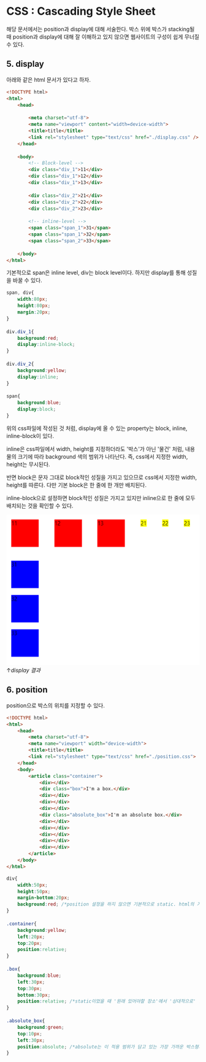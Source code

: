 # CSS : Cascading Style Sheet

해당 문서에서는 position과 display에 
대해 서술한다. 박스 위에 박스가 stacking될 때 position과 display에 대해 잘 이해하고 있지 않으면 웹사이트의 구성이 쉽게 무너질 수 있다.

## 5. display
아래와 같은 html 문서가 있다고 하자.

```html
<!DOCTYPE html>
<html>
    <head>
        
        <meta charset="utf-8">
        <meta name="viewport" content="width=device-width">
        <title>title</title>
        <link rel="stylesheet" type="text/css" href="./display.css" />
    </head>

    <body>
        <!-- Block-level -->
        <div class="div_1">11</div>
        <div class="div_1">12</div>
        <div class="div_1">13</div>

        <div class="div_2">21</div>
        <div class="div_2">22</div>
        <div class="div_2">23</div>

        <!-- inline-level -->
        <span class="span_1">31</span>
        <span class="span_1">32</span>
        <span class="span_2">33</span>
        
    </body>
</html>

```

기본적으로 span은 inline level, div는 block level이다. 하지만 display를 통해 성질을 바꿀 수 있다.

```css
span, div{
    width:80px;
    height:80px;
    margin:20px;
}

div.div_1{
    background:red;
    display:inline-block;
}

div.div_2{
    background:yellow;
    display:inline;
}

span{
    background:blue;
    display:block;
}

```  

위의 css파일에 작성된 것 처럼, display에 올 수 있는 property는 block, inline, inline-block이 있다.  

inline은 css파일에서 width, height를 지정하더라도 '박스'가 아닌 '물건' 처럼, 내용물의 크기에 따라 background 색의 범위가 나타난다.  즉, css에서 지정한 width, height는 무시된다.

반면 block은 문자 그대로 block적인 성질을 가지고 있으므로 css에서 지정한 width, height를 따른다. 다만 기본 block은 한 줄에 한 개만 배치된다.  

inline-block으로 설정하면 block적인 성질은 가지고 있지만 inline으로 한 줄에 모두 배치되는 것을 확인할 수 있다.  


![display 결과](./04-css-display.png)  
↑*display 결과*  



## 6. position

position으로 박스의 위치를 지정할 수 있다.


```html
<!DOCTYPE html>
<html>
    <head>
        <meta charset="utf-8">
        <meta name="viewport" width="device-width">
        <title>title</title>
        <link rel="stylesheet" type="text/css" href="./position.css">
    </head>
    <body>
        <article class="container">
            <div></div>
            <div class="box">I'm a box.</div>
            <div></div>
            <div></div>
            <div></div>
            <div class="absolute_box">I'm an absolute box.</div>
            <div></div>
            <div></div>
            <div></div>
            <div></div>
            <div></div>         
        </article>
    </body>
</html>
```


```css
div{
    width:50px;
    height:50px;
    margin-bottom:20px;
    background:red; /*position 설정을 하지 않으면 기본적으로 static. html의 가장 기본 배치 문법을 따른다.*/
}

.container{
    background:yellow;
    left:20px;
    top:20px;
    position:relative;
}

.box{
    background:blue;
    left:30px;
    top:30px;
    bottom:30px;
    position:relative; /*static이었을 때 '원래 있어야할 장소'에서 '상대적으로' 얼마나 위치를 시킬지.*/
}

.absolute_box{
    background:green;
    top:10px;
    left:30px;
    position:absolute; /*absolute는 이 적용 범위가 담고 있는 가장 가까운 박스형의 top-left를 기준으로 위치를 정한다.*/
}
```